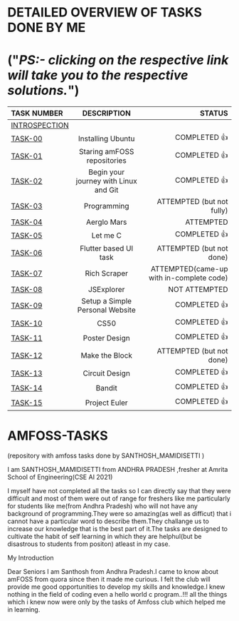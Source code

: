 # DETAILED OVERVIEW OF TASKS DONE BY ME
#    ("*PS:- clicking on the respective link will take you to the respective solutions.*")
| TASK NUMBER | DESCRIPTION | STATUS |
| :--- | :---: | ---: |
| [INTROSPECTION](https://github.com/SANTHOSH-MAMIDISETTI/amfoss-tasks/tree/main/Introspection)
| [TASK-00](https://github.com/SANTHOSH-MAMIDISETTI/amfoss-tasks/tree/main/TASK-00) | Installing Ubuntu | COMPLETED 👍   |
| [TASK-01](https://github.com/SANTHOSH-MAMIDISETTI/amfoss-tasks/tree/main/TASK-01) | Staring amFOSS repositories | COMPLETED 👍   |
| [TASK-02](https://github.com/SANTHOSH-MAMIDISETTI/amfoss-tasks/tree/main/TASK-02) | Begin your journey with Linux and Git | COMPLETED 👍    |
| [TASK-03](https://github.com/SANTHOSH-MAMIDISETTI/amfoss-tasks/tree/main/TASK-03) | Programming | ATTEMPTED (but not fully)   |
| [TASK-04](https://github.com/SANTHOSH-MAMIDISETTI/amfoss-tasks/tree/main/TASK-04) | Aerglo Mars | ATTEMPTED   |
| [TASK-05](https://github.com/SANTHOSH-MAMIDISETTI/amfoss-tasks/tree/main/TASK-05) | Let me C | COMPLETED 👍  |
| [TASK-06](https://github.com/SANTHOSH-MAMIDISETTI/amfoss-tasks/tree/main/TASK-06) | Flutter based UI task | ATTEMPTED (but not done) |
| [TASK-07](https://github.com/SANTHOSH-MAMIDISETTI/amfoss-tasks/tree/main/TASK-07) | Rich Scraper | ATTEMPTED(came-up with in-complete code)  |
| [TASK-08](https://github.com/SANTHOSH-MAMIDISETTI/amfoss-tasks/tree/main/TASK-08) | JSExplorer | NOT ATTEMPTED   |
| [TASK-09](https://github.com/SANTHOSH-MAMIDISETTI/amfoss-tasks/tree/main/TASK-09) | Setup a Simple Personal Website | COMPLETED 👍   |
| [TASK-10](https://github.com/SANTHOSH-MAMIDISETTI/amfoss-tasks/tree/main/TASK-10) | CS50 | COMPLETED 👍   |
| [TASK-11](https://github.com/SANTHOSH-MAMIDISETTI/amfoss-tasks/tree/main/TASK-11) | Poster Design | COMPLETED 👍     |
| [TASK-12](https://github.com/SANTHOSH-MAMIDISETTI/amfoss-tasks/tree/main/TASK-12) | Make the Block | ATTEMPTED (but not done)    |
| [TASK-13](https://github.com/SANTHOSH-MAMIDISETTI/amfoss-tasks/tree/main/TASK-13) | Circuit Design | COMPLETED 👍  |
| [TASK-14](https://github.com/SANTHOSH-MAMIDISETTI/amfoss-tasks/tree/main/TASK-14) | Bandit | COMPLETED 👍   |
| [TASK-15](https://github.com/SANTHOSH-MAMIDISETTI/amfoss-tasks/tree/main/TASK-15) | Project Euler | COMPLETED 👍    |


# AMFOSS-TASKS
(repository with amfoss tasks done by SANTHOSH_MAMIDISETTI )

I am SANTHOSH_MAMIDISETTI from ANDHRA PRADESH ,fresher at Amrita School of Engineering(CSE AI 2021)

I myself have not completed all the tasks so I can directly say that they were difficult and most of them were out of range for freshers like me particularly for students like me(from Andhra Pradesh) who will not have any background of programming.They were so amazing(as well as difficut) that i cannot have a particular word to describe them.They challange us to increase our knowledge that is the best part of it.The tasks are designed to cultivate the habit of self learning in which they are helphul(but be disastrous to students from positon) atleast in my case.

My Introduction

Dear  Seniors  I am Santhosh from Andhra Pradesh.I came to know about amFOSS from quora since then it made me curious. I felt the club will provide me good opportunities to develop my skills and knowledge.I knew nothing in the field of coding even a hello world c program..!!! all the things which i knew now were only by the tasks of Amfoss club
which helped me in learning.

